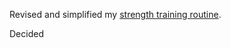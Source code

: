 Revised and simplified my [strength training routine](../Fitness/Strength%20training%20(mon,%20thu).md).

Decided